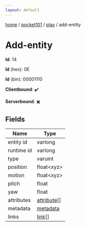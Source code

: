 ```yaml
---
layout: default
---
```


[home](/)  /  [pocket101](/protocol/pocket101)  /  [play](/protocol/pocket101/play)  /  add-entity

# Add-entity

**Id**: 14

**Id** (hex): 0E

**Id** (bin): 00001110

**Clientbound**: ✔️

**Serverbound**: ✖️

## Fields

Name | Type
---|---
entity id | varlong
runtime id | varlong
type | varuint
position | float&lt;xyz&gt;
motion | float&lt;xyz&gt;
pitch | float
yaw | float
attributes | [attribute](/protocol/pocket101/types/attribute)[]
metadata | [metadata](/protocol/pocket101/metadata)
links | [link](/protocol/pocket101/types/link)[]

